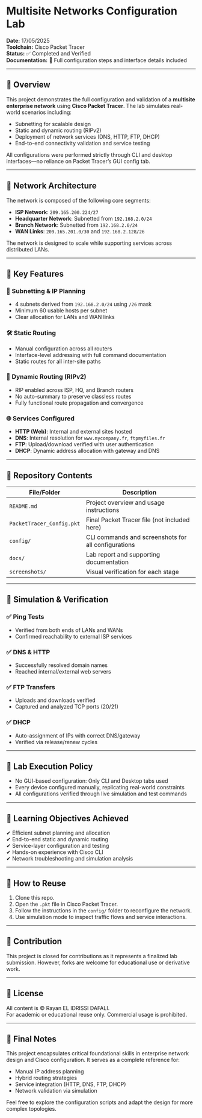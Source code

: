 # Multisite Networks Configuration Lab

**Date:** 17/05/2025  
**Toolchain:** Cisco Packet Tracer  
**Status:** ✅ Completed and Verified  
**Documentation:** 📎 Full configuration steps and interface details included

---

## 📘 Overview

This project demonstrates the full configuration and validation of a **multisite enterprise network** using **Cisco Packet Tracer**. The lab simulates real-world scenarios including:

- Subnetting for scalable design
- Static and dynamic routing (RIPv2)
- Deployment of network services (DNS, HTTP, FTP, DHCP)
- End-to-end connectivity validation and service testing

All configurations were performed strictly through CLI and desktop interfaces—no reliance on Packet Tracer’s GUI config tab.

---

## 🧭 Network Architecture

The network is composed of the following core segments:

- **ISP Network**: `209.165.200.224/27`
- **Headquarter Network**: Subnetted from `192.168.2.0/24`
- **Branch Network**: Subnetted from `192.168.2.0/24`
- **WAN Links**: `209.165.201.0/30` and `192.168.2.128/26`

The network is designed to scale while supporting services across distributed LANs.

---

## 🔧 Key Features

### 📌 Subnetting & IP Planning
- 4 subnets derived from `192.168.2.0/24` using `/26` mask
- Minimum 60 usable hosts per subnet
- Clear allocation for LANs and WAN links

### 🛠 Static Routing
- Manual configuration across all routers
- Interface-level addressing with full command documentation
- Static routes for all inter-site paths

### 🔁 Dynamic Routing (RIPv2)
- RIP enabled across ISP, HQ, and Branch routers
- No auto-summary to preserve classless routes
- Fully functional route propagation and convergence

### 🌐 Services Configured
- **HTTP (Web)**: Internal and external sites hosted
- **DNS**: Internal resolution for `www.mycompany.fr`, `ftpmyfiles.fr`
- **FTP**: Upload/download verified with user authentication
- **DHCP**: Dynamic address allocation with gateway and DNS

---

## 📂 Repository Contents

| File/Folder                  | Description                                           |
|-----------------------------|-------------------------------------------------------|
| `README.md`                 | Project overview and usage instructions               |
| `PacketTracer_Config.pkt`   | Final Packet Tracer file (not included here)          |
| `config/`                   | CLI commands and screenshots for all configurations   |
| `docs/`                     | Lab report and supporting documentation               |
| `screenshots/`              | Visual verification for each stage                    |

---

## 🚦 Simulation & Verification

### ✅ Ping Tests
- Verified from both ends of LANs and WANs
- Confirmed reachability to external ISP services

### ✅ DNS & HTTP
- Successfully resolved domain names
- Reached internal/external web servers

### ✅ FTP Transfers
- Uploads and downloads verified
- Captured and analyzed TCP ports (20/21)

### ✅ DHCP
- Auto-assignment of IPs with correct DNS/gateway
- Verified via release/renew cycles

---

## 🧪 Lab Execution Policy

- No GUI-based configuration: Only CLI and Desktop tabs used
- Every device configured manually, replicating real-world constraints
- All configurations verified through live simulation and test commands

---

## 🧠 Learning Objectives Achieved

✔ Efficient subnet planning and allocation  
✔ End-to-end static and dynamic routing  
✔ Service-layer configuration and testing  
✔ Hands-on experience with Cisco CLI  
✔ Network troubleshooting and simulation analysis

---

## 📌 How to Reuse

1. Clone this repo.
2. Open the `.pkt` file in Cisco Packet Tracer.
3. Follow the instructions in the `config/` folder to reconfigure the network.
4. Use simulation mode to inspect traffic flows and service interactions.

---

## 🤝 Contribution

This project is closed for contributions as it represents a finalized lab submission. However, forks are welcome for educational use or derivative work.

---

## 📜 License

All content is © Rayan EL IDRISSI DAFALI.  
For academic or educational reuse only. Commercial usage is prohibited.

---

## 🏁 Final Notes

This project encapsulates critical foundational skills in enterprise network design and Cisco configuration. It serves as a complete reference for:

- Manual IP address planning
- Hybrid routing strategies
- Service integration (HTTP, DNS, FTP, DHCP)
- Network validation via simulation

Feel free to explore the configuration scripts and adapt the design for more complex topologies.
